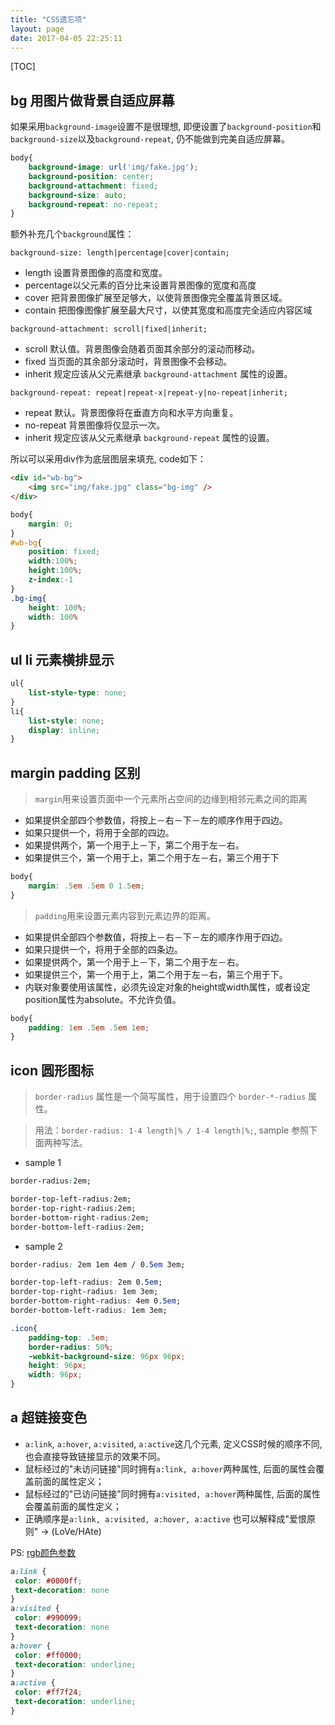 ```yaml
---
title: "CSS遗忘项"
layout: page
date: 2017-04-05 22:25:11
---
```


[TOC]

## bg 用图片做背景自适应屏幕 ##

如果采用`background-image`设置不是很理想, 即便设置了`background-position`和`background-size`以及`background-repeat`, 仍不能做到完美自适应屏幕。
``` css
body{
	background-image: url('img/fake.jpg');
    background-position: center;
    background-attachment: fixed;
    background-size: auto;
    background-repeat: no-repeat;
}
```
额外补充几个`background`属性：

`background-size: length|percentage|cover|contain;`

* length	设置背景图像的高度和宽度。
* percentage以父元素的百分比来设置背景图像的宽度和高度
* cover		把背景图像扩展至足够大，以使背景图像完全覆盖背景区域。
* contain	把图像图像扩展至最大尺寸，以使其宽度和高度完全适应内容区域

`background-attachment: scroll|fixed|inherit;`

* scroll	默认值。背景图像会随着页面其余部分的滚动而移动。
* fixed		当页面的其余部分滚动时，背景图像不会移动。
* inherit	规定应该从父元素继承 `background-attachment` 属性的设置。

`background-repeat: repeat|repeat-x|repeat-y|no-repeat|inherit;`

* repeat	默认。背景图像将在垂直方向和水平方向重复。
* no-repeat	背景图像将仅显示一次。
* inherit	规定应该从父元素继承 `background-repeat` 属性的设置。

所以可以采用div作为底层图层来填充, code如下：

``` html
<div id="wb-bg">
	<img src="img/fake.jpg" class="bg-img" />
</div>
```
``` css
body{
    margin: 0;
}
#wb-bg{
    position: fixed; 
    width:100%; 
    height:100%; 
    z-index:-1
}
.bg-img{
    height: 100%; 
    width: 100%
}
```

## ul li 元素横排显示 ##

``` css
ul{
    list-style-type: none;
}
li{
    list-style: none;
    display: inline;
}
```

## margin padding 区别 ##

> `margin`用来设置页面中一个元素所占空间的边缘到相邻元素之间的距离

* 如果提供全部四个参数值，将按上－右－下－左的顺序作用于四边。
* 如果只提供一个，将用于全部的四边。
* 如果提供两个，第一个用于上－下，第二个用于左－右。
* 如果提供三个，第一个用于上，第二个用于左－右，第三个用于下

``` css
body{
	margin: .5em .5em 0 1.5em;
}
```

> `padding`用来设置元素内容到元素边界的距离。

* 如果提供全部四个参数值，将按上－右－下－左的顺序作用于四边。
* 如果只提供一个，将用于全部的四条边。
* 如果提供两个，第一个用于上－下，第二个用于左－右。
* 如果提供三个，第一个用于上，第二个用于左－右，第三个用于下。
* 内联对象要使用该属性，必须先设定对象的height或width属性，或者设定position属性为absolute。不允许负值。

``` css
body{
	padding: 1em .5em .5em 1em;
}
```

## icon 圆形图标 ##

> `border-radius` 属性是一个简写属性，用于设置四个 `border-*-radius` 属性。

> 用法：`border-radius: 1-4 length|% / 1-4 length|%;`, sample 参照下面两种写法。

* sample 1
``` css
border-radius:2em;
```
``` css
border-top-left-radius:2em;
border-top-right-radius:2em;
border-bottom-right-radius:2em;
border-bottom-left-radius:2em;
```

* sample 2
``` css
border-radius: 2em 1em 4em / 0.5em 3em;
```
``` css
border-top-left-radius: 2em 0.5em;
border-top-right-radius: 1em 3em;
border-bottom-right-radius: 4em 0.5em;
border-bottom-left-radius: 1em 3em;
```

``` css
.icon{
    padding-top: .5em;
    border-radius: 50%;
    -webkit-background-size: 96px 96px;
    height: 96px;
    width: 96px;
}
```

## a 超链接变色 ##

* `a:link`, `a:hover`, `a:visited`, `a:active`这几个元素, 定义CSS时候的顺序不同, 也会直接导致链接显示的效果不同。
* 鼠标经过的"未访问链接"同时拥有`a:link, a:hover`两种属性, 后面的属性会覆盖前面的属性定义；
* 鼠标经过的"已访问链接"同时拥有`a:visited, a:hover`两种属性, 后面的属性会覆盖前面的属性定义；
* 正确顺序是`a:link, a:visited, a:hover, a:active` 也可以解释成"爱恨原则" -> (LoVe/HAte)

PS: [rgb颜色参数](https://www.w3schools.com/colors/colors_picker.asp)

``` css
a:link {
 color: #0000ff;
 text-decoration: none
}
a:visited {
 color: #990099;
 text-decoration: none
}
a:hover {
 color: #ff0000;
 text-decoration: underline;
}
a:active {
 color: #ff7f24;  
 text-decoration: underline;
}
```